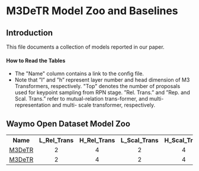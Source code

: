 # M3DeTR Model Zoo and Baselines

## Introduction

This file documents a collection of models reported in our paper.

#### How to Read the Tables
* The "Name" column contains a link to the config file. 
*  Note that ”l” and ”h” represent layer number and head dimension of M3 Transformers, respectively. "Top" denotes the number of proposals used for keypoint sampling from RPN stage. ”Rel. Trans.” and ”Rep. and Scal. Trans.” refer to mutual-relation trans-former, and multi-representation and multi- scale transformer, respectively.

## Waymo Open Dataset Model Zoo

<table><tbody>
<!-- START TABLE -->
<!-- TABLE HEADER -->
<th valign="bottom">Name</th>
<th valign="bottom">L_Rel_Trans</th>
<th valign="bottom">H_Rel_Trans</th>
<th valign="bottom">L_Scal_Trans</th>
<th valign="bottom">H_Scal_Trans</th>
<th valign="bottom">Top</th>
<th valign="bottom">mAP</th>
<th valign="bottom">download</th>
<!-- TABLE BODY -->
<!-- ROW: maskformer2_R50_bs16_50ep -->
 <tr><td align="left"><a href="https://github.com/rayguan97/M3DeTR/blob/main/tools/cfgs/m3detr_models/m3detr_waymo_1000.yaml">M3DeTR</a></td>
<td align="center">2</td>
<td align="center">4</td>
<td align="center">2</td>
<td align="center">4</td>
<td align="center">1000</td>
<td align="center">75.68</td>
<td align="center"><a href="https://drive.google.com/file/d/12APHpdXdxHRBmchg5xtBEDn9gOUtFwm3/view?usp=sharing">model</a></td>
</tr>

<!-- TABLE BODY -->
<!-- ROW: maskformer2_R50_bs16_50ep -->
 <tr><td align="left"><a href="https://github.com/rayguan97/M3DeTR/blob/main/tools/cfgs/m3detr_models/m3detr_waymo_1500.yaml">M3DeTR</a></td>
<td align="center">2</td>
<td align="center">4</td>
<td align="center">2</td>
<td align="center">4</td>
<td align="center">1500</td>
<td align="center">75.71</td>
<td align="center"><a href="https://drive.google.com/file/d/1jxAYI6tdplXD6nCmyvjyq8Djp514i8bP/view?usp=sharing">model</a></td>
</tr>

</tbody></table>

